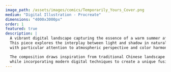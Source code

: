```yaml
---
image_path: /assets/images/comics/Temporarily_Yours_Cover.png
medium: "Digital Illustration - Procreate"
dimensions: "4000x3000px"
order: 1
featured: true
description: |
  A vibrant digital landscape capturing the essence of a warm summer afternoon. 
  This piece explores the interplay between light and shadow in natural settings, 
  with particular attention to atmospheric perspective and color harmony.

  The composition draws inspiration from traditional Chinese landscape painting, 
  while incorporating modern digital techniques to create a unique fusion of styles.
---
```


